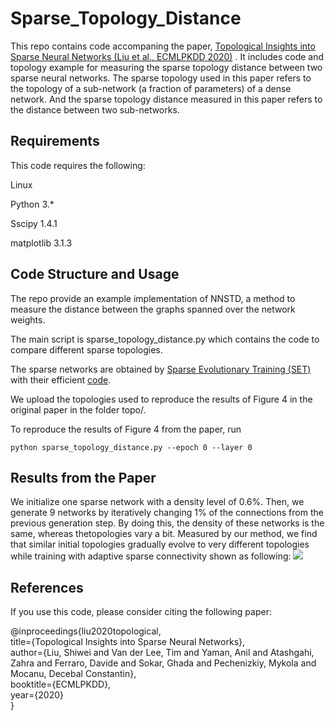 # Sparse_Topology_Distance
This repo contains code accompaning the paper, [Topological Insights into Sparse Neural Networks (Liu et al., ECMLPKDD 2020)](https://arxiv.org/abs/2006.14085) . It includes code and topology example for measuring the sparse topology distance between two sparse neural networks. The sparse topology used in this paper refers to the topology of a sub-network (a fraction of parameters) of a dense network. And the sparse topology distance measured in this paper refers to the distance between two sub-networks. 

## Requirements

This code requires the following:

Linux

Python 3.*

Sscipy 1.4.1

matplotlib 3.1.3

## Code Structure and Usage

The repo provide an example implementation of NNSTD, a method to measure the distance between the graphs spanned over the network weights.

The main script is sparse_topology_distance.py which contains the code to compare different sparse topologies. 

The sparse networks are obtained by [Sparse Evolutionary Training (SET)](https://www.nature.com/articles/s41467-018-04316-3.pdf) with their efficient [code](https://github.com/dcmocanu/sparse-evolutionary-artificial-neural-networks).

We upload the topologies used to reproduce the results of Figure 4 in the original paper in the folder topo/. 

To reproduce the results of Figure 4 from the paper, run 
```
python sparse_topology_distance.py --epoch 0 --layer 0
```
## Results from the Paper

We initialize  one sparse network with a density level of 0.6%. Then, we generate 9 networks by iteratively changing 1% of the connections from the previous generation step. By doing this, the density of these networks is the same, whereas thetopologies vary a bit. Measured by our method, we find that similar initial topologies gradually evolve to very different topologies while training with adaptive sparse connectivity shown as following:
![](Figure_4.png)

## References

If you use this code, please consider citing the following paper:

@inproceedings{liu2020topological,  
title={Topological Insights into Sparse Neural Networks},  
author={Liu, Shiwei and Van der Lee, Tim and Yaman, Anil and Atashgahi, Zahra and Ferraro, Davide and Sokar, Ghada and Pechenizkiy, Mykola and Mocanu, Decebal Constantin},  
booktitle={ECMLPKDD},  
year={2020}  
}  






